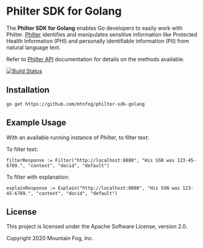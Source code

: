 # Philter SDK for Golang

The **Philter SDK for Golang** enables Go developers to easily work with Philter. [Philter](https://www.mtnfog.com/products/philter/) identifies and manipulates sensitive information like Protected Health Information (PHI) and personally identifiable information (PII) from natural language text.

Refer to [Philter API](https://philter.mtnfog.com/api/) documentation for details on the methods available.

[![Build Status](https://travis-ci.org/mtnfog/philter-sdk-golang.svg?branch=master)](https://travis-ci.org/mtnfog/philter-sdk-golang)

## Installation

`go get https://github.com/mtnfog/philter-sdk-golang`

## Example Usage

With an available running instance of Philter, to filter text:

To filter text:

```
filterResponse := Filter("http://localhost:8080", "His SSN was 123-45-6789.", "context", "docid", "default")
```

To filter with explanation:

```
explainResponse := Explain("http://localhost:8080", "His SSN was 123-45-6789.", "context", "docid", "default")
```

## License

This project is licensed under the Apache Software License, version 2.0.

Copyright 2020 Mountain Fog, Inc.
